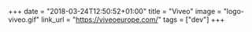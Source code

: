 +++
date = "2018-03-24T12:50:52+01:00"
title = "Viveo"
image = "logo-viveo.gif"
link_url = "https://viveoeurope.com/"
tags = ["dev"]
+++
